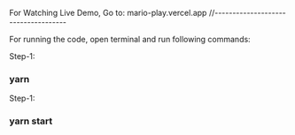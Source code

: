 For Watching Live Demo,
Go to: mario-play.vercel.app
//------------------------------------

For running the code, open terminal and run following commands:

Step-1:

### yarn

Step-1:

### yarn start

